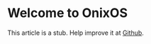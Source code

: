 # Welcome to OnixOS

This article is a stub. Help improve it at [Github](https://github.com/ExoOnix/OnixOS/blob/main/data/docs/overview.md).
